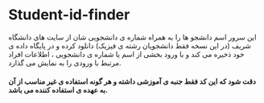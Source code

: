 # Student-id-finder
این سرور اسم دانشجو ها را به همراه شماره ی دانشجویی شان از سایت های دانشگاه شریف (در این نسخه فقط دانشجویان رشته ی فیزیک) دانلود کرده و در پایگاه داده ی خود ذخیره می کند و با ورود بخشی از اسم یا شماره ی دانشجویی ، اطلاعات افراد مرتبط با ورودی را به نمایش می گذارد.


#### دقت شود که این کد فقط جنبه ی آموزشی داشته و هر گونه استفاده ی غیر مناسب از آن به عهده ی استفاده کننده می باشد.
